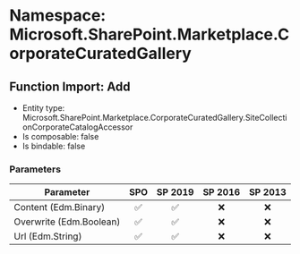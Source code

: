 # Namespace: Microsoft.SharePoint.Marketplace.CorporateCuratedGallery

## Function Import: Add

- Entity type: Microsoft.SharePoint.Marketplace.CorporateCuratedGallery.SiteCollectionCorporateCatalogAccessor
- Is composable: false
- Is bindable: false

### Parameters

Parameter | SPO | SP 2019 | SP 2016 | SP 2013
----------|:---:|:-------:|:-------:|:-------:
Content (Edm.Binary) | ✅ | ✅ | ❌ | ❌
Overwrite (Edm.Boolean) | ✅ | ✅ | ❌ | ❌
Url (Edm.String) | ✅ | ✅ | ❌ | ❌